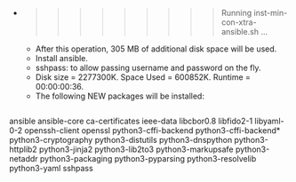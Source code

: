 * >>>>>>>>> Running inst-min-con-xtra-ansible.sh ...
  * After this operation, 305 MB of additional disk space will be used.
  * Install ansible.
  * sshpass: to allow passing username and password on the fly.
  * Disk size = 2277300K. Space Used = 600852K. Runtime = 00:00:00:36.
  * The following NEW packages will be installed:
  ```bash
ansible ansible-core ca-certificates ieee-data libcbor0.8
libfido2-1 libyaml-0-2 openssh-client openssl python3-cffi-backend
python3-cffi-backend* python3-cryptography python3-distutils python3-dnspython python3-httplib2
python3-jinja2 python3-lib2to3 python3-markupsafe python3-netaddr python3-packaging
python3-pyparsing python3-resolvelib python3-yaml sshpass
  ```
